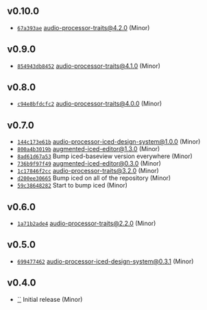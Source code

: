 ## v0.10.0

* [`67a393ae`](https://github.com/yamadapc/augmented-audio/commits/67a393ae) audio-processor-traits@4.2.0 (Minor)

## v0.9.0

* [`854943db8452`](https://github.com/yamadapc/augmented-audio/commits/854943db8452) audio-processor-traits@4.1.0 (Minor)

## v0.8.0

* [`c94e8bfdcfc2`](https://github.com/yamadapc/augmented-audio/commits/c94e8bfdcfc2) audio-processor-traits@4.0.0 (Minor)

## v0.7.0

* [`144c173e61b`](https://github.com/yamadapc/augmented-audio/commits/144c173e61b) audio-processor-iced-design-system@1.0.0 (Minor)
* [`800a4b3019b`](https://github.com/yamadapc/augmented-audio/commits/800a4b3019b) augmented-iced-editor@1.3.0 (Minor)
* [`8ad61d67a53`](https://github.com/yamadapc/augmented-audio/commits/8ad61d67a53) Bump iced-baseview version everywhere (Minor)
* [`736b9f97f49`](https://github.com/yamadapc/augmented-audio/commits/736b9f97f49) augmented-iced-editor@0.3.0 (Minor)
* [`1c17846f2cc`](https://github.com/yamadapc/augmented-audio/commits/1c17846f2cc) audio-processor-traits@3.2.0 (Minor)
* [`d200ee30665`](https://github.com/yamadapc/augmented-audio/commits/d200ee30665) Bump iced on all of the repository (Minor)
* [`59c38648282`](https://github.com/yamadapc/augmented-audio/commits/59c38648282) Start to bump iced (Minor)

## v0.6.0

* [`1a71b2ade4`](https://github.com/yamadapc/augmented-audio/commits/1a71b2ade4) audio-processor-traits@2.2.0 (Minor)

## v0.5.0

* [`699477462`](https://github.com/yamadapc/augmented-audio/commits/699477462) audio-processor-iced-design-system@0.3.1 (Minor)

## v0.4.0

* [``](https://github.com/yamadapc/augmented-audio/commits/) Initial release (Minor)

